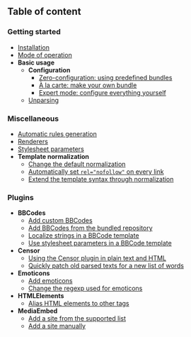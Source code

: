 ## Table of content

### **Getting started**
  * [Installation](https://github.com/s9e/TextFormatter/blob/master/docs/Cookbook/Getting_started/00_Installation.md)
  * [Mode of operation](https://github.com/s9e/TextFormatter/blob/master/docs/Cookbook/Getting_started/01_Mode_of_operation.md)
  * **Basic usage**
    * **Configuration**
      * [Zero-configuration: using predefined bundles](https://github.com/s9e/TextFormatter/blob/master/docs/Cookbook/Getting_started/Basic_usage/Configuration/00_ZeroConfig.md)
      * [À la carte: make your own bundle](https://github.com/s9e/TextFormatter/blob/master/docs/Cookbook/Getting_started/Basic_usage/Configuration/01_CustomBundle.md)
      * [Expert mode: configure everything yourself](https://github.com/s9e/TextFormatter/blob/master/docs/Cookbook/Getting_started/Basic_usage/Configuration/02_Expert.md)
    * [Unparsing](https://github.com/s9e/TextFormatter/blob/master/docs/Cookbook/Getting_started/Basic_usage/Unparsing.md)

### **Miscellaneous**
  * [Automatic rules generation](https://github.com/s9e/TextFormatter/blob/master/docs/Cookbook/Miscellaneous/AutomaticRulesGeneration.md)
  * [Renderers](https://github.com/s9e/TextFormatter/blob/master/docs/Cookbook/Miscellaneous/Renderers.md)
  * [Stylesheet parameters](https://github.com/s9e/TextFormatter/blob/master/docs/Cookbook/Miscellaneous/StylesheetParameters.md)
  * **Template normalization**
    * [Change the default normalization](https://github.com/s9e/TextFormatter/blob/master/docs/Cookbook/Miscellaneous/Template_normalization/01_ChangeDefault.md)
    * [Automatically set `rel="nofollow"` on every link](https://github.com/s9e/TextFormatter/blob/master/docs/Cookbook/Miscellaneous/Template_normalization/02_SetRelLink.md)
    * [Extend the template syntax through normalization](https://github.com/s9e/TextFormatter/blob/master/docs/Cookbook/Miscellaneous/Template_normalization/03_Extends.md)

### **Plugins**
  * **BBCodes**
    * [Add custom BBCodes](https://github.com/s9e/TextFormatter/blob/master/docs/Cookbook/Plugins/BBCodes/AddCustom.md)
    * [Add BBCodes from the bundled repository](https://github.com/s9e/TextFormatter/blob/master/docs/Cookbook/Plugins/BBCodes/AddFromRepository.md)
    * [Localize strings in a BBCode template](https://github.com/s9e/TextFormatter/blob/master/docs/Cookbook/Plugins/BBCodes/Localize.md)
    * [Use stylesheet parameters in a BBCode template](https://github.com/s9e/TextFormatter/blob/master/docs/Cookbook/Plugins/BBCodes/Parameters.md)
  * **Censor**
    * [Using the Censor plugin in plain text and HTML](https://github.com/s9e/TextFormatter/blob/master/docs/Cookbook/Plugins/Censor/CensorText.md)
    * [Quickly patch old parsed texts for a new list of words](https://github.com/s9e/TextFormatter/blob/master/docs/Cookbook/Plugins/Censor/Reparse.md)
  * **Emoticons**
    * [Add emoticons](https://github.com/s9e/TextFormatter/blob/master/docs/Cookbook/Plugins/Emoticons/AddEmoticons.md)
    * [Change the regexp used for emoticons](https://github.com/s9e/TextFormatter/blob/master/docs/Cookbook/Plugins/Emoticons/ChangeRegexp.md)
  * **HTMLElements**
    * [Alias HTML elements to other tags](https://github.com/s9e/TextFormatter/blob/master/docs/Cookbook/Plugins/HTMLElements/Aliases.md)
  * **MediaEmbed**
    * [Add a site from the supported list](https://github.com/s9e/TextFormatter/blob/master/docs/Cookbook/Plugins/MediaEmbed/AddBundled.md)
    * [Add a site manually](https://github.com/s9e/TextFormatter/blob/master/docs/Cookbook/Plugins/MediaEmbed/AddCustom.md)

